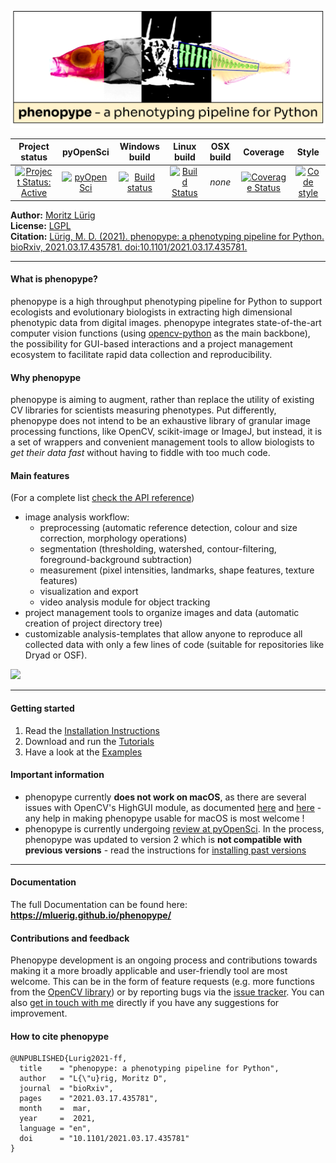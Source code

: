![](https://github.com/mluerig/phenopype/raw/master/source/phenopype_logo.png)

| Project status | pyOpenSci | Windows build | Linux build | OSX build | Coverage | Style |
|:---:|:---:|:---:|:---:|:---:|:---:|:---:|
| [![Project Status: Active](http://www.repostatus.org/badges/latest/active.svg)](http://www.repostatus.org/#active) | [![pyOpenSci](https://tinyurl.com/y22nb8up)](https://github.com/pyOpenSci/software-review/issues/24) | [![Build status](https://ci.appveyor.com/api/projects/status/4o27rpjbe8ij2kj3?svg=true)](https://ci.appveyor.com/project/mluerig/phenopype) | [![Build Status](https://travis-ci.org/mluerig/phenopype.svg?branch=master)](https://travis-ci.org/mluerig/phenopype) | *none* | [![Coverage Status](https://coveralls.io/repos/github/mluerig/phenopype/badge.svg?branch=master)](https://coveralls.io/github/mluerig/phenopype?branch=master) | [![Code style](https://img.shields.io/badge/code%20style-black-000000.svg)](https://github.com/psf/black) |  

**Author:** [Moritz Lürig](https://luerig.net)  
**License:** [LGPL](https://opensource.org/licenses/LGPL-3.0)  
**Citation:** [Lürig, M. D. (2021). phenopype: a phenotyping pipeline for Python. bioRxiv, 2021.03.17.435781. doi:10.1101/2021.03.17.435781.](#how-to-cite-phenopype) 

---

#### What is phenopype?

phenopype is a high throughput phenotyping pipeline for Python to support ecologists and evolutionary biologists in extracting high dimensional phenotypic data from digital images. phenopype integrates state-of-the-art computer vision functions (using [opencv-python](https://github.com/opencv/opencv-python) as the main backbone), the possibility for GUI-based interactions and a project management ecosystem to facilitate rapid data collection and reproducibility.

#### Why phenopype
phenopype is aiming to augment, rather than replace the utility of existing CV libraries for scientists measuring phenotypes. Put differently, phenopype does not intend to be an exhaustive library of granular image processing functions, like OpenCV, scikit-image or ImageJ, but instead, it is a set of wrappers and convenient management tools to allow biologists to *get their data fast* without having to fiddle with too much code.

#### Main features

(For a complete list [check the API reference](https://mluerig.github.io/phenopype/api.html))

- image analysis workflow:
  - preprocessing (automatic reference detection, colour and size correction, morphology operations)
  - segmentation (thresholding, watershed, contour-filtering, foreground-background subtraction)
  - measurement (pixel intensities, landmarks, shape features, texture features)
  - visualization and export   
  - video analysis module for object tracking
- project management tools to organize images and data (automatic creation of project directory tree)
- customizable analysis-templates that allow anyone to reproduce all collected data with only a few lines of code (suitable for repositories like Dryad or OSF).

![](https://github.com/mluerig/phenopype/raw/master/source/phenopype_demo.gif)

---

#### Getting started

1.  Read the [Installation Instructions](https://mluerig.github.io/phenopype/installation.html)
2.  Download and run the [Tutorials](https://mluerig.github.io/phenopype/tutorial_0.html)
3.  Have a look at the [Examples](https://mluerig.github.io/phenopype/index.html#examples)


#### Important information

- phenopype currently **does not work on macOS**, as there are several issues with OpenCV's HighGUI module, as documented [here](https://github.com/mluerig/phenopype/issues/9) and [here](https://github.com/mluerig/phenopype/issues/5) - any help in making phenopype usable for macOS is most welcome !
- phenopype is currently undergoing [review at pyOpenSci](https://github.com/pyOpenSci/software-review/issues/24). In the process, phenopype was updated to version 2 which is **not compatible with previous versions** - read the instructions for [installing past versions](https://mluerig.github.io/phenopype/installation.html#installing-past-versions)

---

#### Documentation

The full Documentation can be found here: **https://mluerig.github.io/phenopype/**

#### Contributions and feedback
Phenopype development is an ongoing process and contributions towards making it a more broadly applicable and user-friendly tool are most welcome. This can be in the form of feature requests (e.g. more functions from the [OpenCV library](https://docs.opencv.org/master/modules.html)) or by reporting bugs via the [issue tracker](https://github.com/mluerig/phenopype/issues). You can also [get in touch with me](https://luerig.net) directly if you have any suggestions for improvement.

#### How to cite phenopype
    
    @UNPUBLISHED{Lurig2021-ff,
      title    = "phenopype: a phenotyping pipeline for Python",
      author   = "L{\"u}rig, Moritz D",
      journal  = "bioRxiv",
      pages    = "2021.03.17.435781",
      month    =  mar,
      year     =  2021,
      language = "en",
      doi      = "10.1101/2021.03.17.435781"
    }

